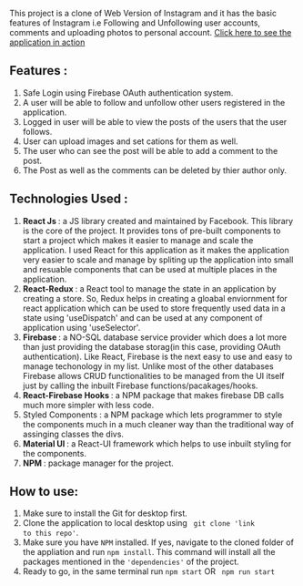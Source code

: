 This project is a clone of Web Version of Instagram and it has the basic features of Instagram i.e Following and Unfollowing user accounts, comments and uploading photos to personal account. <a href="https://instagram-b7d1c.web.app/">Click here to see the application in action</a>

<h2> Features :  </h2>

1. Safe Login using Firebase OAuth authentication system.
2. A user will be able to follow and unfollow other users registered in the application.
3. Logged in user will be able to view the posts of the users that the user follows.
4. User can upload images and set cations for them as well.
5. The user who can see the post will be able to add a comment to the post.
6. The Post as well as the comments can be deleted by thier author only.

<h2> Technologies Used : </h2>

1. <strong>React Js </strong>: a JS library created and maintained by Facebook. This library is the core of the project. It provides tons of pre-built components to start a project which makes it easier to manage and scale the application. I used React for this application as it makes the application very easier to scale and manage by spliting up the application into small and resuable components that can be used at multiple places in the application.
2. <strong>React-Redux </strong>: a React tool to manage the state in an application by creating a store. So, Redux helps in creating a gloabal enviornment for react application which can be used to store frequently used data in a state using 'useDispatch' and can be used at any component of application using 'useSelector'.
3. <strong>Firebase </strong>: a NO-SQL database service provider which does a lot more than just providing the database storag(in this case, providing OAuth authentication). Like React, Firebase is the next easy to use and easy to manage techonology in my list. Unlike most of the other databases Firebase allows CRUD functionalities to be managed from the UI itself just by calling the inbuilt Firebase functions/pacakages/hooks. 
4. <strong>React-Firebase Hooks </strong>: a NPM package that makes firebase DB calls much more simpler with less code.
5. Styled Components : a NPM package which lets programmer to style the components much in a much cleaner way than the traditional way of assinging classes the divs.
6. <strong>Material UI </strong>: a React-UI framework which helps to use inbuilt styling for the components.
7. <strong>NPM </strong>: package manager for the project.

<h2> How to use: </h2>

1. Make sure to install the Git for desktop first.
2. Clone the application to local desktop using <code> git clone 'link to this repo'</code>.
3. Make sure you have <code>NPM</code> installed. If yes, navigate to the cloned folder of the appliation and run <code>npm install</code>. This command will install all the packages mentioned in the <code>'dependencies'</code> of the project.
4. Ready to go, in the same terminal run <code>npm start</code> OR <code> npm run start </code>
